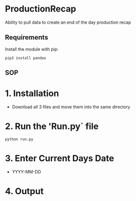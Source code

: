 # ProductionRecap
Ability to pull data to create an end of the day production recap 
## Requirements
Install the module with pip:
```
pip3 install pandas
```
## SOP
# 1. Installation   
- Download all 3 files and move them into the same directory
# 2. Run the 'Run.py` file 
```
python run.py
```
# 3. Enter Current Days Date
- YYYY-MM-DD
# 4. Output
